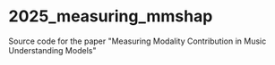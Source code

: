# 2025_measuring_mmshap
Source code for the paper "Measuring Modality Contribution in Music Understanding Models"
